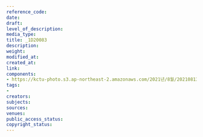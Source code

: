 ```yaml
---
reference_code: 
date: 
draft: 
level_of_description: 
media_type: 
title: _1D20083
description: 
weight: 
modified_at: 
created_at: 
link: 
components:
- https://kctu-photo.s3.ap-northeast-2.amazonaws.com/2021년/8월/20210813_8.13+5인미만+차별폐지+공동행동+개최/_1D20083.jpg
tags:
- 
creators: 
subjects: 
sources: 
venues: 
public_access_status: 
copyright_status: 
---
```

